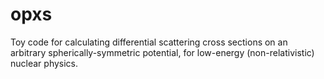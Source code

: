 # opxs
Toy code for calculating differential scattering cross sections on an arbitrary spherically-symmetric potential, for low-energy (non-relativistic) nuclear physics.
